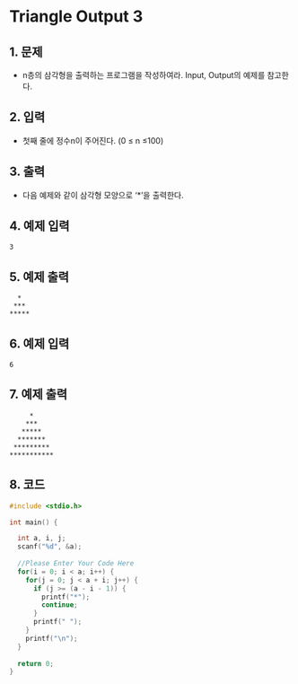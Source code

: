 # Triangle Output 3 #

## 1. 문제
- n층의 삼각형을 출력하는 프로그램을 작성하여라. Input, Output의 예제를 참고한다.

## 2. 입력
- 첫째 줄에 정수n이 주어진다. (0 ≤ n ≤100)

## 3. 출력
- 다음 예제와 같이 삼각형 모양으로 ‘*’을 출력한다.

## 4. 예제 입력
```
3
```

## 5. 예제 출력
```
  *
 ***
*****
```

## 6. 예제 입력
```
6
```

## 7. 예제 출력
```
     *
    ***
   *****
  *******
 *********
***********
```

## 8. 코드
```c++
#include <stdio.h>

int main() {

  int a, i, j;
  scanf("%d", &a);
  
  //Please Enter Your Code Here
  for(i = 0; i < a; i++) {
    for(j = 0; j < a + i; j++) {
      if (j >= (a - i - 1)) {
        printf("*");
        continue;
      }
      printf(" ");
    }
    printf("\n");
  }
  
  return 0;
}
```
